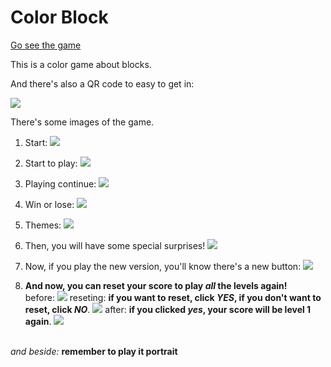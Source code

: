 # Color Block
[Go see the game](https://yufeixian.github.io/Color_Block/)

This is a color game about blocks.

And there's also a QR code to easy to get in:


![](https://yufeixian.github.io/Color_Block/img/QRCode.png)


There's some images of the game.

1. Start:
  ![](https://yufeixian.github.io/Color_Block/img/start.png)

2. Start to play:
  ![](https://yufeixian.github.io/Color_Block/img/playStart.png)

3. Playing continue:
  ![](https://yufeixian.github.io/Color_Block/img/playContinue.png)

4. Win or lose:
  ![](https://yufeixian.github.io/Color_Block/img/playFinished.png)

5. Themes:
  ![](https://yufeixian.github.io/Color_Block/img/freeTheme.png)

6. Then, you will have some special surprises!
  ![](https://yufeixian.github.io/Color_Block/img/specialTheme.jpg)

7. Now, if you play the new version, you'll know there's a new button:
  ![](https://yufeixian.github.io/Color_Block/img/btnReset.jpg)

8. **And now, you can reset your score to play ***all*** the levels again!**<br />
  before:
  ![](https://yufeixian.github.io/Color_Block/img/playContinue.png)
  reseting: **if you want to reset, click *YES*, if you don't want to reset, click *NO***.
  ![](https://yufeixian.github.io/Color_Block/img/onReset.png)
  after: **if you clicked *yes*, your score will be level 1 again**.
  ![](https://yufeixian.github.io/Color_Block/img/playStart.png)<br /><br />

*and beside:* **remember to play it portrait**
